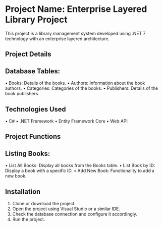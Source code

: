 
# Project Name: Enterprise Layered Library Project

This project is a library management system developed using .NET 7 technology with an enterprise layered architecture.

## Project Details

## Database Tables:
  • Books: Details of the books.
  • Authors: Information about the book authors.
  • Categories: Categories of the books.
  • Publishers: Details of the book publishers.

## Technologies Used

• C# 
• .NET Framework
• Entity Framework Core
• Web API

## Project Functions

## Listing Books:
  • List All Books: Display all books from the Books table.
  • List Book by ID: Display a book with a specific ID.
  • Add New Book: Functionality to add a new book.

## Installation

1. Clone or download the project.
2. Open the project using Visual Studio or a similar IDE.
3. Check the database connection and configure it accordingly.
4. Run the project.
